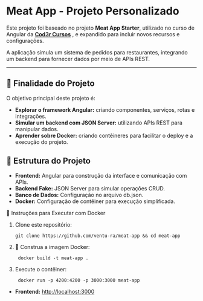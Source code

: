 
# Meat App - Projeto Personalizado

Este projeto foi baseado no projeto **Meat App Starter**, utilizado no curso de Angular da [**Cod3r Cursos**](https://github.com/cod3rcursos/meat-app-starter) , e expandido para incluir novos recursos e configurações.

A aplicação simula um sistema de pedidos para restaurantes, integrando um backend para fornecer dados por meio de APIs REST.

---

## 🎯 Finalidade do Projeto

O objetivo principal deste projeto é:
- **Explorar o framework Angular:** criando componentes, serviços, rotas e integrações.
- **Simular um backend com JSON Server:** utilizando APIs REST para manipular dados.
- **Aprender sobre Docker:** criando contêineres para facilitar o deploy e a execução do projeto.

## 📂 Estrutura do Projeto

- **Frontend:** Angular para construção da interface e comunicação com APIs.
- **Backend Fake:** JSON Server para simular operações CRUD.
- **Banco de Dados:** Configuração no arquivo db.json.
- **Docker:** Configuração de contêiner para execução simplificada.

🚀 Instruções para Executar com Docker

1.	Clone este repositório:

		git clone https://github.com/ventu-ra/meat-app && cd meat-app

2. 🐳 Construa a imagem Docker:

		docker build -t meat-app .

3. Execute o contêiner:

		docker run -p 4200:4200 -p 3000:3000 meat-app

- **Frontend:** [http://localhost:3000](http://localhost:3000)
